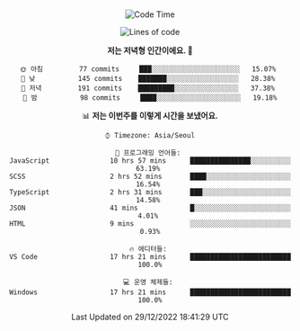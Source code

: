 <div align="center">

<br />

 <!--START_SECTION:waka-->
![Code Time](http://img.shields.io/badge/Code%20Time-225%20hrs%2023%20mins-blue)

![Lines of code](https://img.shields.io/badge/%EC%A0%80%EB%8A%94%20%EC%97%AC%ED%83%9C%EA%B9%8C%EC%A7%80%20-278%20Thousand%20%EC%A4%84%EC%9D%98%20%EC%BD%94%EB%93%9C%EB%A5%BC%20%EC%9E%91%EC%84%B1%ED%96%88%EC%96%B4%EC%9A%94.-blue)

**저는 저녁형 인간이에요. 🦉** 

```text
🌞 아침         77 commits     ███░░░░░░░░░░░░░░░░░░░░░░   15.07% 
🌆 낮　         145 commits    ███████░░░░░░░░░░░░░░░░░░   28.38% 
🌃 저녁         191 commits    █████████░░░░░░░░░░░░░░░░   37.38% 
🌙 밤　         98 commits     ████░░░░░░░░░░░░░░░░░░░░░   19.18%

```


📊 **저는 이번주를 이렇게 시간을 보냈어요.** 

```text
⌚︎ Timezone: Asia/Seoul

💬 프로그래밍 언어들: 
JavaScript               10 hrs 57 mins      ███████████████░░░░░░░░░░   63.19% 
SCSS                     2 hrs 52 mins       ████░░░░░░░░░░░░░░░░░░░░░   16.54% 
TypeScript               2 hrs 31 mins       ███░░░░░░░░░░░░░░░░░░░░░░   14.58% 
JSON                     41 mins             █░░░░░░░░░░░░░░░░░░░░░░░░   4.01% 
HTML                     9 mins              ░░░░░░░░░░░░░░░░░░░░░░░░░   0.93%

🔥 에디터들: 
VS Code                  17 hrs 21 mins      █████████████████████████   100.0%

💻 운영 체제들: 
Windows                  17 hrs 21 mins      █████████████████████████   100.0%

```


 Last Updated on 29/12/2022 18:41:29 UTC
<!--END_SECTION:waka-->

</div>
